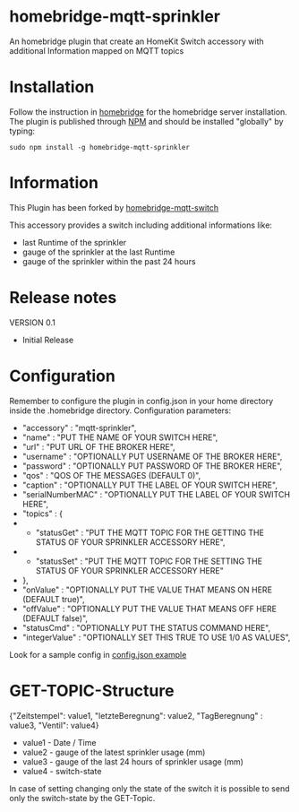 # homebridge-mqtt-sprinkler
An homebridge plugin that create an HomeKit Switch accessory with additional Information mapped on MQTT topics

# Installation
Follow the instruction in [homebridge](https://www.npmjs.com/package/homebridge) for the homebridge server installation.
The plugin is published through [NPM](https://www.npmjs.com/package/homebridge-mqttswitch) and should be installed "globally" by typing:

    sudo npm install -g homebridge-mqtt-sprinkler

# Information
This Plugin has been forked by [homebridge-mqtt-switch](https://github.com/ilcato/homebridge-mqttswitch)

This accessory provides a switch including additional informations like:
+ last Runtime of the sprinkler
+ gauge of the sprinkler at the last Runtime
+ gauge of the sprinkler within the past 24 hours

# Release notes
VERSION 0.1
+ Initial Release

# Configuration
Remember to configure the plugin in config.json in your home directory inside the .homebridge directory. Configuration parameters:
+ "accessory"		    : "mqtt-sprinkler",
+ "name"			    : "PUT THE NAME OF YOUR SWITCH HERE",
+ "url"			    : "PUT URL OF THE BROKER HERE",
+ "username"		    : "OPTIONALLY PUT USERNAME OF THE BROKER HERE",
+ "password"		    : "OPTIONALLY PUT PASSWORD OF THE BROKER HERE",
+ "qos"		        : "QOS OF THE MESSAGES (DEFAULT 0)",
+ "caption"		    : "OPTIONALLY PUT THE LABEL OF YOUR SWITCH HERE",
+ "serialNumberMAC"	: "OPTIONALLY PUT THE LABEL OF YOUR SWITCH HERE",
+ "topics"		    : {
+ + "statusGet"		: "PUT THE MQTT TOPIC FOR THE GETTING THE STATUS OF YOUR SPRINKLER ACCESSORY HERE",
+ + "statusSet"		: "PUT THE MQTT TOPIC FOR THE SETTING THE STATUS OF YOUR SPRINKLER ACCESSORY HERE"
+ },
+ "onValue"		    : "OPTIONALLY PUT THE VALUE THAT MEANS ON HERE (DEFAULT true)",
+ "offValue"		    : "OPTIONALLY PUT THE VALUE THAT MEANS OFF HERE (DEFAULT false)",
+ "statusCmd"		    : "OPTIONALLY PUT THE STATUS COMMAND HERE",
+ "integerValue"	    : "OPTIONALLY SET THIS TRUE TO USE 1/0 AS VALUES",

Look for a sample config in [config.json example](https://github.com/moppi4483/homebridge-mqtt-sprinkler/blob/master/config.json)

# GET-TOPIC-Structure
{"Zeitstempel": value1, "letzteBeregnung": value2, "TagBeregnung" : value3, "Ventil": value4}
+ value1	-	Date / Time
+ value2	-	gauge of the latest sprinkler usage (mm)
+ value3	-	gauge of the last 24 hours of sprinkler usage (mm)
+ value4	-	switch-state

In case of setting changing only the state of the switch it is possible to send only the switch-state by the GET-Topic.
